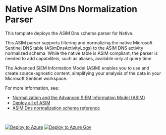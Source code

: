 # Native ASIM Dns Normalization Parser

This template deploys the ASIM Dns schema parser for Native.

This ASIM parser supports filtering and normalizing the native Microsoft Sentinel DNS table (ASimDnsActivityLogs) to the ASIM DNS activity normalized schema. While the native table is ASIM compliant, the parser is needed to add capabiliteis, such as aliases, available only at query time. 


The Advanced SIEM Information Model (ASIM) enables you to use and create source-agnostic content, simplifying your analysis of the data in your Microsoft Sentinel workspace.

For more information, see:

- [Normalization and the Advanced SIEM Information Model (ASIM)](https://aka.ms/AboutASIM)
- [Deploy all of ASIM](https://aka.ms/DeployASIM)
- [ASIM Dns normalization schema reference](https://aka.ms/ASimDnsDoc)

<br>

[![Deploy to Azure](https://aka.ms/deploytoazurebutton)](https://portal.azure.com/#create/Microsoft.Template/uri/https%3A%2F%2Fraw.githubusercontent.com%2FAzure%2FAzure-Sentinel%2Fyf%2Frearrangement2%2FParsers%2FASimDns%2FARM%2FvimDnsNative%2FvimDnsNative.json) [![Deploy to Azure Gov](https://aka.ms/deploytoazuregovbutton)](https://portal.azure.us/#create/Microsoft.Template/uri/https%3A%2F%2Fraw.githubusercontent.com%2FAzure%2FAzure-Sentinel%2Fyf%2Frearrangement2%2FParsers%2FASimDns%2FARM%2FvimDnsNative%2FvimDnsNative.json)
